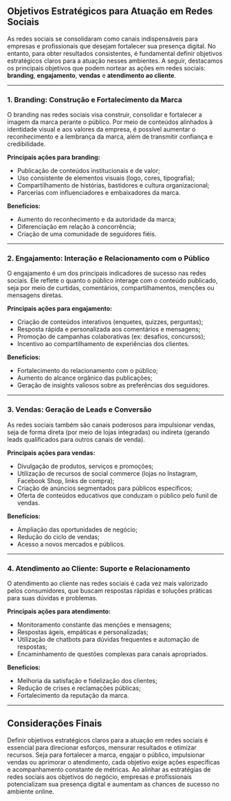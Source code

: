 
## Objetivos Estratégicos para Atuação em Redes Sociais

As redes sociais se consolidaram como canais indispensáveis para empresas e profissionais que desejam fortalecer sua presença digital. No entanto, para obter resultados consistentes, é fundamental definir objetivos estratégicos claros para a atuação nesses ambientes. A seguir, destacamos os principais objetivos que podem nortear as ações em redes sociais: **branding**, **engajamento**, **vendas** e **atendimento ao cliente**.

---

### 1. Branding: Construção e Fortalecimento da Marca

O branding nas redes sociais visa construir, consolidar e fortalecer a imagem da marca perante o público. Por meio de conteúdos alinhados à identidade visual e aos valores da empresa, é possível aumentar o reconhecimento e a lembrança da marca, além de transmitir confiança e credibilidade.

**Principais ações para branding:**
- Publicação de conteúdos institucionais e de valor;
- Uso consistente de elementos visuais (logo, cores, tipografia);
- Compartilhamento de histórias, bastidores e cultura organizacional;
- Parcerias com influenciadores e embaixadores da marca.

**Benefícios:**
- Aumento do reconhecimento e da autoridade da marca;
- Diferenciação em relação à concorrência;
- Criação de uma comunidade de seguidores fiéis.

---

### 2. Engajamento: Interação e Relacionamento com o Público

O engajamento é um dos principais indicadores de sucesso nas redes sociais. Ele reflete o quanto o público interage com o conteúdo publicado, seja por meio de curtidas, comentários, compartilhamentos, menções ou mensagens diretas.

**Principais ações para engajamento:**
- Criação de conteúdos interativos (enquetes, quizzes, perguntas);
- Resposta rápida e personalizada aos comentários e mensagens;
- Promoção de campanhas colaborativas (ex: desafios, concursos);
- Incentivo ao compartilhamento de experiências dos clientes.

**Benefícios:**
- Fortalecimento do relacionamento com o público;
- Aumento do alcance orgânico das publicações;
- Geração de insights valiosos sobre as preferências dos seguidores.

---

### 3. Vendas: Geração de Leads e Conversão

As redes sociais também são canais poderosos para impulsionar vendas, seja de forma direta (por meio de lojas integradas) ou indireta (gerando leads qualificados para outros canais de venda).

**Principais ações para vendas:**
- Divulgação de produtos, serviços e promoções;
- Utilização de recursos de social commerce (lojas no Instagram, Facebook Shop, links de compra);
- Criação de anúncios segmentados para públicos específicos;
- Oferta de conteúdos educativos que conduzam o público pelo funil de vendas.

**Benefícios:**
- Ampliação das oportunidades de negócio;
- Redução do ciclo de vendas;
- Acesso a novos mercados e públicos.

---

### 4. Atendimento ao Cliente: Suporte e Relacionamento

O atendimento ao cliente nas redes sociais é cada vez mais valorizado pelos consumidores, que buscam respostas rápidas e soluções práticas para suas dúvidas e problemas.

**Principais ações para atendimento:**
- Monitoramento constante das menções e mensagens;
- Respostas ágeis, empáticas e personalizadas;
- Utilização de chatbots para dúvidas frequentes e automação de respostas;
- Encaminhamento de questões complexas para canais apropriados.

**Benefícios:**
- Melhoria da satisfação e fidelização dos clientes;
- Redução de crises e reclamações públicas;
- Fortalecimento da reputação da marca.

---

## Considerações Finais

Definir objetivos estratégicos claros para a atuação em redes sociais é essencial para direcionar esforços, mensurar resultados e otimizar recursos. Seja para fortalecer a marca, engajar o público, impulsionar vendas ou aprimorar o atendimento, cada objetivo exige ações específicas e acompanhamento constante de métricas. Ao alinhar as estratégias de redes sociais aos objetivos do negócio, empresas e profissionais potencializam sua presença digital e aumentam as chances de sucesso no ambiente online.
```
